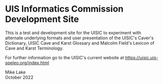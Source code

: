 # UIS Informatics Commission Development Site

This is a test and development site for the UISIC to experiment with 
alternate underlying formats and user presentation of the UISIC's Caver's
Dictionary, UISIC Cave and Karst Glossary and Malcolm Field's Lexicon of
Cave and Karst Terminology.

For further information go to the UISIC's current website at
<https://uisic.uis-speleo.org/index.html>

Mike Lake      
October 2022
